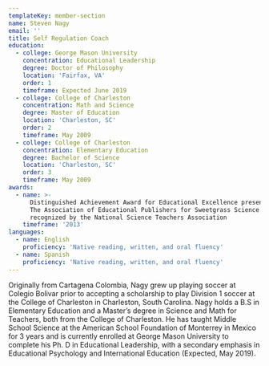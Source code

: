 ```yaml
---
templateKey: member-section
name: Steven Nagy
email: ''
title: Self Regulation Coach
education:
  - college: George Mason University
    concentration: Educational Leadership
    degree: Doctor of Philosophy
    location: 'Fairfax, VA'
    order: 1
    timeframe: Expected June 2019
  - college: College of Charleston
    concentration: Math and Science
    degree: Master of Education
    location: 'Charleston, SC'
    order: 2
    timeframe: May 2009
  - college: College of Charleston
    concentration: Elementary Education
    degree: Bachelor of Science
    location: 'Charleston, SC'
    order: 3
    timeframe: May 2009
awards:
  - name: >-
      Distinguished Achievement Award for Educational Excellence presented by
      The Association of Educational Publishers for Sweetgrass Science article,
      recognized by the National Science Teachers Association
    timeframe: '2013'
languages:
  - name: English
    proficiency: 'Native reading, written, and oral fluency'
  - name: Spanish
    proficiency: 'Native reading, written, and oral fluency'
---
```


Originally from Cartagena Colombia, Nagy grew up playing soccer at Colegio
Bolivar prior to accepting a scholarship to play Division 1 soccer at the
College of Charleston in Charleston, South Carolina. Nagy holds a B.S in
Elementary Education and a Master’s degree in Science and Math for
Teachers, both from the College of Charleston. He has taught Middle
School Science at the American School Foundation of Monterrey in Mexico
for 3 years and is currently enrolled at George Mason University to
complete his Ph. D in Educational Leadership, with a secondary emphasis in
Educational Psychology and International Education (Expected, May 2019).
